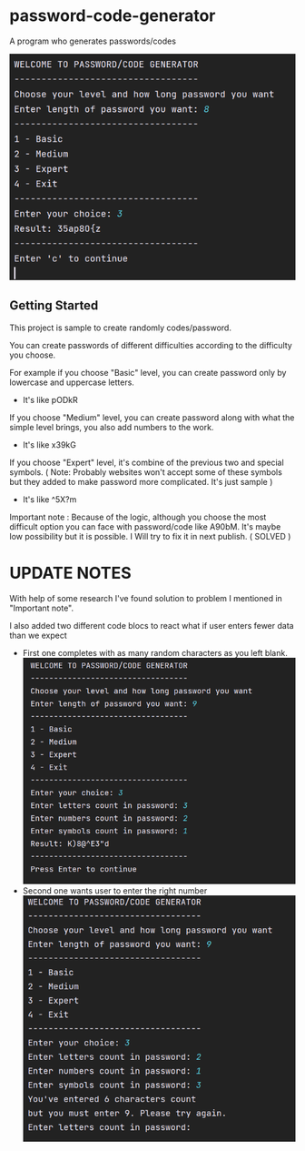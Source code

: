 # password-code-generator
 A program who generates passwords/codes
 
 ![Screenshot](https://github.com/gururaser/password-code-generator/blob/main/Code%20Generator/screenshot.png)

## Getting Started

This project is sample to create randomly codes/password.

You can create passwords of different difficulties according to the difficulty you choose.

For example if you choose "Basic" level, you can create password only by lowercase and uppercase letters.
- It's like pODkR

If you choose "Medium" level, you can create password along with what the simple level brings, you also add numbers to the work.
- It's like x39kG

If you choose "Expert" level, it's combine of the previous two and special symbols. ( Note: Probably websites won't accept some of these symbols but they added to make password more complicated. It's just sample )
- It's like ^5X?m

Important note : Because of the logic, although you choose the most difficult option you can face with password/code like A90bM. It's maybe low possibility but it is possible. I Will try to fix it in next publish. ( SOLVED )

# UPDATE NOTES

With help of some research I've found solution to problem I mentioned in "Important note".

I also added two different code blocs to react what if user enters fewer data than we expect
- First one completes with as many random characters as you left blank.
![Screenshot](https://github.com/gururaser/password-code-generator/blob/main/Code%20Generator/screenshot2.png)
- Second one wants user to enter the right number
![Screenshot](https://github.com/gururaser/password-code-generator/blob/main/Code%20Generator/screenshot3.png)
